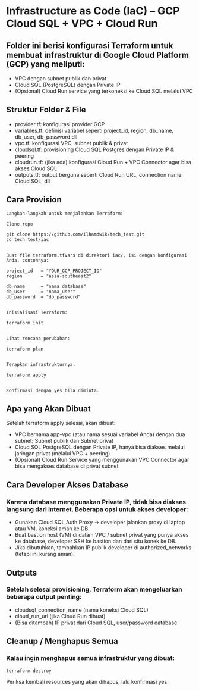 # Infrastructure as Code (IaC) – GCP Cloud SQL + VPC + Cloud Run

## Folder ini berisi konfigurasi Terraform untuk membuat infrastruktur di Google Cloud Platform (GCP) yang meliputi:

- VPC dengan subnet publik dan privat
- Cloud SQL (PostgreSQL) dengan Private IP
- (Opsional) Cloud Run service yang terkoneksi ke Cloud SQL melalui VPC


## Struktur Folder & File

- provider.tf: konfigurasi provider GCP
- variables.tf: definisi variabel seperti project_id, region, db_name, db_user, db_password dll
- vpc.tf: konfigurasi VPC, subnet publik & privat
- cloudsql.tf: provisioning Cloud SQL Postgres dengan Private IP & peering
- cloudrun.tf: (jika ada) konfigurasi Cloud Run + VPC Connector agar bisa akses Cloud SQL
- outputs.tf: output berguna seperti Cloud Run URL, connection name Cloud SQL, dll


## Cara Provision

```
Langkah-langkah untuk menjalankan Terraform:

Clone repo

git clone https://github.com/ilhamdwik/tech_test.git
cd tech_test/iac


Buat file terraform.tfvars di direktori iac/, isi dengan konfigurasi Anda, contohnya:

project_id   = "YOUR_GCP_PROJECT_ID"
region       = "asia-southeast2"

db_name      = "nama_database"
db_user      = "nama_user"
db_password  = "db_password"


Inisialisasi Terraform:

terraform init


Lihat rencana perubahan:

terraform plan


Terapkan infrastrukturnya:

terraform apply


Konfirmasi dengan yes bila diminta.
```


## Apa yang Akan Dibuat

Setelah terraform apply selesai, akan dibuat:

- VPC bernama app-vpc (atau nama sesuai variabel Anda) dengan dua subnet: Subnet publik dan Subnet privat
- Cloud SQL PostgreSQL dengan Private IP, hanya bisa diakses melalui jaringan privat (melalui VPC + peering)
- (Opsional) Cloud Run Service yang menggunakan VPC Connector agar bisa mengakses database di privat subnet


## Cara Developer Akses Database

### Karena database menggunakan Private IP, tidak bisa diakses langsung dari internet. Beberapa opsi untuk akses developer:

- Gunakan Cloud SQL Auth Proxy → developer jalankan proxy di laptop atau VM, koneksi aman ke DB.
- Buat bastion host (VM) di dalam VPC / subnet privat yang punya akses ke database, developer SSH ke bastion dan dari situ konek ke DB.
- Jika dibutuhkan, tambahkan IP publik developer di authorized_networks (tetapi ini kurang aman).


## Outputs

### Setelah selesai provisioning, Terraform akan mengeluarkan beberapa output penting:

- cloudsql_connection_name (nama koneksi Cloud SQL)
- cloud_run_url (jika Cloud Run dibuat)
- (Bisa ditambah) IP privat dari Cloud SQL, user/password database


## Cleanup / Menghapus Semua

### Kalau ingin menghapus semua infrastruktur yang dibuat:

```
terraform destroy
```

Periksa kembali resources yang akan dihapus, lalu konfirmasi yes.